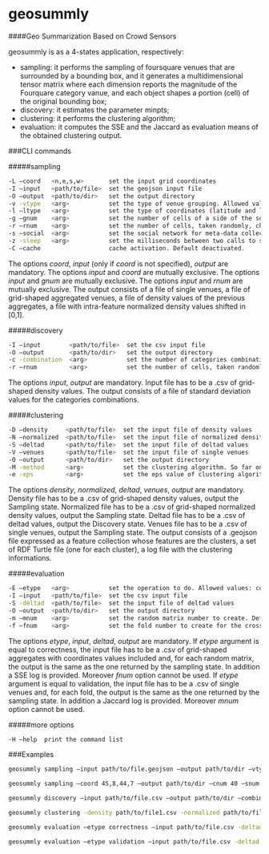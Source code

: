 geosummly
=========

####Geo Summarization Based on Crowd Sensors

geosummly is as a 4-states application, respectively:
* sampling: it performs the sampling of foursquare venues that are surrounded by a bounding box, and it generates a multidimensional tensor matrix where each dimension reports the magnitude of the Fourquare category vanue, and each object shapes a portion (cell) of the original 
bounding box;
* discovery: it estimates the parameter minpts;
* clustering: it performs the clustering algorithm;
* evaluation: it computes the SSE and the Jaccard as evaluation means of the obtained clustering output.


###CLI commands

#####sampling
```sh
-L –coord   <n,e,s,w>       set the input grid coordinates
-I –input   <path/to/file>  set the geojson input file
-O –output  <path/to/dir>   set the output directory
-v -vtype   <arg>           set the type of venue grouping. Allowed values: single, cell. Default single.
-l –ltype   <arg>           set the type of coordinates (latitude and longitude) normalization. Allowed values: norm, notnorm, missing. Default norm.
-g –gnum    <arg>           set the number of cells of a side of the squared grid. Default 20.
-r –rnum    <arg>           set the number of cells, taken randomly, chosen for the sampling.
-s –social  <arg>           set the social network for meta-data collection. So far only foursquare is activable. Default fourquare.
-z -sleep   <arg>           set the milliseconds between two calls to social media server. Default 0.
-C –cache                   cache activation. Default deactivated.
```
The options *coord*, *input* (only if *coord* is not specified), *output* are mandatory. The options *input* and *coord* are mutually exclusive. The options *input* and *gnum* are mutually exclusive. The options *input* and *rnum* are mutually exclusive.
The output consists of a file of single venues, a file of grid-shaped aggregated venues, a file of density values of the previous aggregates, a file with intra-feature normalized density values shifted in [0,1]. 

#####discovery
```sh
-I –input        <path/to/file>  set the csv input file
-O –output       <path/to/dir>   set the output directory
-c -combination  <arg>           set the number of categories combinations for minpts estimation. Default 5.
-r –rnum         <arg>           set the number of cells, taken randomly, chosen for the discovery operation.
```
The options *input*, *output* are mandatory. Input file has to be a .csv of grid-shaped density values. The output consists of a file of standard deviation values for the categories combinations.

#####clustering
```sh
-D –density     <path/to/file>  set the input file of density values
-N –normalized  <path/to/file>  set the input file of normalized density values
-S –deltad      <path/to/file>  set the input file of deltad values
-V –venues      <path/to/file>  set the input file of single venues
-O –output      <path/to/dir>   set the output directory
-M -method      <arg>           set the clustering algorithm. So far only geosubclu is activable. Default geosubclu.
-e -eps         <arg>           set the eps value of clustering algorithm. Default 0.1.
```
The options *density*, *normalized*, *deltad*, *venues*, *output* are mandatory. Density file has to be a .csv of grid-shaped density values, output the Sampling state. Normalized file has to be a .csv of grid-shaped normalized density values, output the Sampling state. Deltad file has to be a .csv of deltad values, output the Discovery state. Venues file has to be a .csv of single venues, output the Sampling state. The output consists of a .geojson file expressed as a feature collection whose features are the clusters, a set of RDF Turtle file (one for each cluster), a log file with the clustering informations.

#####evaluation
```sh
-E –etype   <arg>           set the operation to do. Allowed values: correctness, validation.
-I –input   <path/to/file>  set the csv input file
-S -deltad  <path/to/file>  set the input file of deltad values
-O –output  <path/to/dir>   set the output directory
-m –mnum    <arg>           set the random matrix number to create. Default 500.
-f –fnum    <arg>           set the fold number to create for the cross-validation. Default 10.
```
The options *etype*, *input*, *deltad*, *output* are mandatory. 
If *etype* argument is equal to correctness, the input file has to be a .csv of grid-shaped aggregates with coordinates values included and, for each random matrix, the output is the same as the one returned by the sampling state. In addition a SSE log is provided. Moreover *fnum* option cannot be used.
If *etype* argument is equal to validation, the input file has to be a .csv of single venues and, for each fold, the output is the same as the one returned by the sampling state. In addition a Jaccard log is provided. Moreover *mnum* option cannot be used.

#####more options
```sh
-H –help  print the command list 
```

###Examples

```sh
geosummly sampling –input path/to/file.geojson –output path/to/dir –vtype cell –ctype missing 

geosummly sampling –coord 45,8,44,7 –output path/to/dir –cnum 40 –snum 100

geosummly discovery –input path/to/file.csv –output path/to/dir –combination 3

geosummly clustering -density path/to/file1.csv -normalized path/to/file2.csv -deltad path/to/file3.csv -venues path/to/file4.csv -output path/to/dir

geosummly evaluation –etype correctness –input path/to/file.csv -deltad path/to/file.csv –output path/to/dir –mnum 300

geosummly evaluation –etype validation –input path/to/file.csv -deltad path/to/file.csv –output path/to/dir
```    
